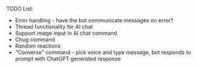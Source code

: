 ﻿TODO List:

- Error handling - have the bot communicate messages on error?
- Thread functionality for AI chat
- Support image input in AI chat command
- Chug command
- Random reactions
- "Converse" command - pick voice and type message, bot responds to prompt with ChatGPT generated response